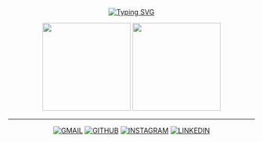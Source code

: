 <p align="center">
<a href="https://git.io/typing-svg"><img src="https://readme-typing-svg.demolab.com?font=Fira+Code&weight=500&size=27&duration=3000&pause=1000&color=8400F7&center=verdadeiro&vCenter=verdadeiro&repeat=&random=falso&width=600&lines=OL%C3%81%2C+SEJA+BEM+VINDO+AO+MEU+PERFIL!;Sou+Kelvin+Oliveira!;Academico+de+Engenharia+de+Software!" alt="Typing SVG" /></a>
</p>


<div align="center">

<img height="180em" src="https://github-readme-stats.vercel.app/api?username=Dev-Kelviin&show_icons=true&theme=radical"/>
<img height="180em" src="https://github-readme-stats.vercel.app/api/top-langs/?username=Dev-Kelviin&theme=radical&hide_border=false&&layout=compact"/>
<hr>
</div>


<div align="center">

[![GMAIL](https://img.shields.io/badge/Gmail-D14836?style=for-the-badge&logo=gmail&logoColor=white)](mailto:kelvin.oliveira.kjo@gmail.com)
[![GITHUB](https://img.shields.io/badge/GitHub-100000?style=for-the-badge&logo=github&logoColor=white)](https://github.com/Dev-Kelviin)
[![INSTAGRAM](https://img.shields.io/badge/Instagram-E4405F?style=for-the-badge&logo=instagram&logoColor=white)](https://www.instagram.com/_k.el.vin/)
[![LINKEDIN](https://img.shields.io/badge/LinkedIn-0077B5?style=for-the-badge&logo=linkedin&logoColor=white)](https://www.linkedin.com/in/kelvin-oliveira-7b1610288/)

</div>

